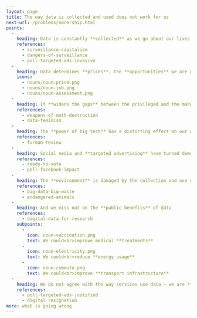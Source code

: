 ```yaml
---
layout: page
title: The way data is collected and used does not work for us
next-url: /problems/ownership.html
points:
  -
    heading: Data is constantly **collected** as we go about our lives and work
    references:
      - surveillance-capitalism
      - dangers-of-surveillance
      - poll-targeted-ads-invasive
  -
    heading: Data determines **prices**, the **opportunities** we are given and the **decisions** made about us
    icons:
      - nouns/noun-price.png
      - nouns/noun-job.png
      - nouns/noun-assessment.png
  -
    heading: It **widens the gaps** between the privileged and the marginalised
    references:
      - weapons-of-math-destruction
      - data-feminism
  -
    heading: The **power of big tech** has a distorting effect on our economies
    references:
      - furman-review
  -
    heading: Social media and **targeted advertising** have turned democratic elections into digital battlegrounds
    references:
      - ready-to-vote
      - poll-facebook-impact
  -
    heading: The **environment** is damaged by the collection and use of data
    references:
      - big-data-big-waste
      - endangered-animals
  -
    heading: And we miss out on the **public benefits** of data
    references:
      - digital-data-for-research
    subpoints:
      -
        icon: noun-vaccination.png
        text: We could<br>improve medical **treatments**
      -
        icon: noun-electricity.png
        text: We could<br>reduce **energy usage**
      -
        icon: noun-commute.png
        text: We could<br>improve **transport infrastructure**
  -
    heading: We do not agree with the way services use data – we are **resigned** to it
    references:
      - poll-targeted-ads-justified
      - digital-resignation
more: what is going wrong
---
```

